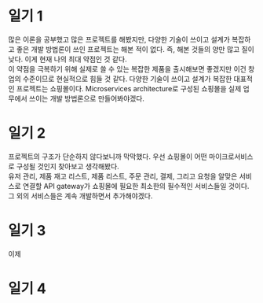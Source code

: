 # 일기 1
많은 이론을 공부했고 많은 프로젝트를 해봤지만, 다양한 기술이 쓰이고 설계가 복잡하고 좋은 개발 방법론이 쓰인 프로젝트는 해본 적이 없다. 즉, 해본 것들의 양만 많고 질이 낮다. 이게 현재 나의 최대 약점인 것 같다.<br>
이 약점을 극복하기 위해 실제로 쓸 수 있는 복잡한 제품을 출시해보면 좋겠지만 이건 창업의 수준이므로 현실적으로 힘들 것 같다. 다양한 기술이 쓰이고 설계가 복잡한 대표적인 프로젝트는 쇼핑몰이다. Microservices architecture로 구성된 쇼핑몰을 실제 업무에서 쓰이는 개발 방법론으로 만들어봐야겠다.

# 일기 2
프로젝트의 구조가 단순하지 않다보니까 막막했다. 우선 쇼핑몰이 어떤 마이크로서비스로 구성될 것인지 찾아보고 생각해봤다.<br>
유저 관리, 제품 재고 리스트, 제품 리스트, 주문 관리, 결제, 그리고 요청을 알맞은 서비스로 연결할 API gateway가 쇼핑몰에 필요한 최소한의 필수적인 서비스들일 것이다. 그 외의 서비스들은 계속 개발하면서 추가해야겠다.<br>


# 일기 3
이제

# 일기 4
